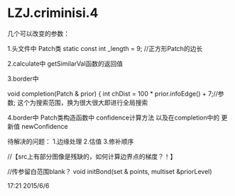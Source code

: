 # LZJ.criminisi.4


几个可以改变的参数：

1.头文件中 Patch类
static const int _length = 9; //正方形Patch的边长

2.calculate中 getSimilarVal函数的返回值

3.border中

void completion(Patch & prior) 
{
int chDist = 100 * prior.infoEdge() + 7;//参数;
这个为搜索范围，换为很大很大即进行全局搜索

4.border中 Patch类构造函数中 confidence计算方法
以及在completion中的 更新值 newConfidence




待解决的问题：
1.边缘处理
2.估值
3.修补顺序



//【src上有部分图像是残缺的，如何计算边界点的梯度？！】

//传参留白范围blank？
void initBond(set<BondPoint> & points, multiset<Patch> &priorLevel)


17:21 2015/6/6